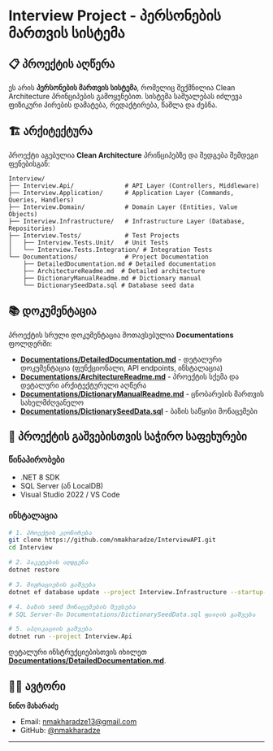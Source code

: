 # Interview Project - პერსონების მართვის სისტემა

## 📋 პროექტის აღწერა

ეს არის **პერსონების მართვის სისტემა**, რომელიც შექმნილია Clean Architecture პრინციპების გამოყენებით. სისტემა საშუალებას იძლევა ფიზიკური პირების დამატება, რედაქტირება, წაშლა და ძებნა.

## 🏗️ არქიტექტურა

პროექტი აგებულია **Clean Architecture** პრინციპებზე და შედგება შემდეგი ფენებისგან:

```
Interview/
├── Interview.Api/              # API Layer (Controllers, Middleware)
├── Interview.Application/      # Application Layer (Commands, Queries, Handlers)
├── Interview.Domain/           # Domain Layer (Entities, Value Objects)
├── Interview.Infrastructure/   # Infrastructure Layer (Database, Repositories)
├── Interview.Tests/            # Test Projects
│   ├── Interview.Tests.Unit/   # Unit Tests
│   └── Interview.Tests.Integration/ # Integration Tests
└── Documentations/             # Project Documentation
    ├── DetailedDocumentation.md # Detailed documentation
    ├── ArchitectureReadme.md  # Detailed architecture
    ├── DictionaryManualReadme.md # Dictionary manual
    └── DictionarySeedData.sql # Database seed data
```

## 📚 დოკუმენტაცია

პროექტის სრული დოკუმენტაცია მოთავსებულია **Documentations** ფოლდერში:

- **[Documentations/DetailedDocumentation.md](Documentations/DetailedDocumentation.md)** - დეტალური დოკუმენტაცია (ფუნქციონალი, API endpoints, ინსტალაცია)
- **[Documentations/ArchitectureReadme.md](Documentations/ArchitectureReadme.md)** - პროექტის სქემა და დეტალური არქიტექტურული აღწერა
- **[Documentations/DictionaryManualReadme.md](Documentations/DictionaryManualReadme.md)** - ცნობარების მართვის სახელმძღვანელო
- **[Documentations/DictionarySeedData.sql](Documentations/DictionarySeedData.sql)** - ბაზის საწყისი მონაცემები

## 🚀 პროექტის გაშვებისთვის საჭირო საფეხურები

### **წინაპირობები**
- .NET 8 SDK
- SQL Server (ან LocalDB)
- Visual Studio 2022 / VS Code

### **ინსტალაცია**
```bash
# 1. პროექტის კლონირება
git clone https://github.com/nmakharadze/InterviewAPI.git
cd Interview

# 2. პაკეტების აღდგენა
dotnet restore

# 3. მიგრაციების გაშვება
dotnet ef database update --project Interview.Infrastructure --startup-project Interview.Api

# 4. ბაზის seed მონაცემების შევსება
# SQL Server-ში Documentations/DictionarySeedData.sql ფაილის გაშვება

# 5. აპლიკაციის გაშვება
dotnet run --project Interview.Api
```

დეტალური ინსტრუქციებისთვის იხილეთ **[Documentations/DetailedDocumentation.md](Documentations/DetailedDocumentation.md)**.

## 👨‍💻 ავტორი

**ნინო მახარაძე**
- Email: nmakharadze13@gmail.com
- GitHub: [@nmakharadze](https://github.com/nmakharadze)

---
